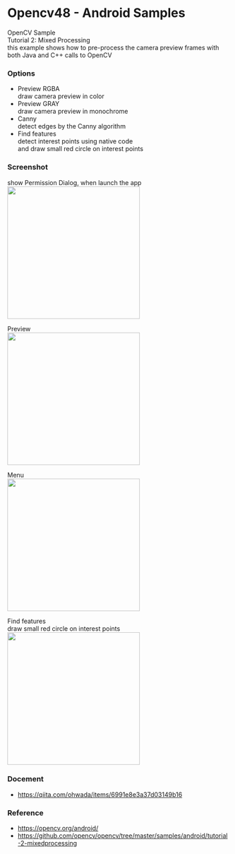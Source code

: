 Opencv48 - Android Samples
===============

OpenCV Sample <br/>
Tutorial 2: Mixed Processing <br/>
this example shows how to pre-process the camera preview frames with both Java and C++ calls to OpenCV <br/>

### Options <br/>
- Preview RGBA <br/>
draw camera preview in color <br/>
- Preview GRAY <br/>
draw camera preview in monochrome <br/>
- Canny <br/>
detect edges by the Canny algorithm <br/>
- Find features <br/>
detect interest points using native code <br/>
and draw small red circle on interest points <br/>

### Screenshot <br/>
show Permission Dialog, when launch the app <br/>
<image src="https://raw.githubusercontent.com/ohwada/Android_Samples/master/Opencv48/screenshot/opencv48_camera_permission.png" width="300" /><br/>

Preview <br/>
<image src="https://raw.githubusercontent.com/ohwada/Android_Samples/master/Opencv48/screenshot/opencv48_preview.png" width="300" /><br/>

Menu <br/>
<image src="https://raw.githubusercontent.com/ohwada/Android_Samples/master/Opencv48/screenshot/opencv48_menu.png" width="300" /><br/>

Find features <br/>
draw small red circle on interest points <br/>
<image src="https://raw.githubusercontent.com/ohwada/Android_Samples/master/Opencv48/screenshot/opencv48_find_ features.png" width="300" /><br/>


### Docement <br/>
- https://qiita.com/ohwada/items/6991e8e3a37d03149b16


### Reference <br/>
- https://opencv.org/android/
- https://github.com/opencv/opencv/tree/master/samples/android/tutorial-2-mixedprocessing



